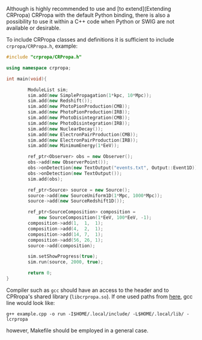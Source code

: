 Although is highly recommended to use and [to extend](Extending CRPropa) CRPropa with the default Python binding, there is also a possibility to use it within a C++ code when Python or SWIG are not available or desirable.

To include CRPropa classes and definitions it is sufficient to include ``crpropa/CRPropa.h``, example:

```c++
#include "crpropa/CRPropa.h"

using namespace crpropa;

int main(void){

        ModuleList sim;
        sim.add(new SimplePropagation(1*kpc, 10*Mpc));
        sim.add(new Redshift());
        sim.add(new PhotoPionProduction(CMB));
        sim.add(new PhotoPionProduction(IRB));
        sim.add(new PhotoDisintegration(CMB));
        sim.add(new PhotoDisintegration(IRB));
        sim.add(new NuclearDecay());
        sim.add(new ElectronPairProduction(CMB));
        sim.add(new ElectronPairProduction(IRB));
        sim.add(new MinimumEnergy(1*EeV));

        ref_ptr<Observer> obs = new Observer();
        obs->add(new ObserverPoint());
        obs->onDetection(new TextOutput("events.txt", Output::Event1D));
        obs->onDetection(new TextOutput());
        sim.add(obs);

        ref_ptr<Source> source = new Source();
        source->add(new SourceUniform1D(1*Mpc, 1000*Mpc));
        source->add(new SourceRedshift1D());

        ref_ptr<SourceComposition> composition =
            new SourceComposition(1*EeV, 100*EeV, -1);
        composition->add(1,  1,  1);
        composition->add(4,  2,  1);
        composition->add(14, 7,  1);
        composition->add(56, 26, 1);
        source->add(composition);

        sim.setShowProgress(true);
        sim.run(source, 2000, true);

        return 0;
}
```

Compiler such as ``gcc`` should have an access to the header and to CPRropa's shared library (``libcrpropa.so``). If one used paths from [here](Installation), gcc line would look like:
```
g++ example.cpp -o run -I$HOME/.local/include/ -L$HOME/.local/lib/ -lcrpropa
```
however, Makefile should be employed in a general case.